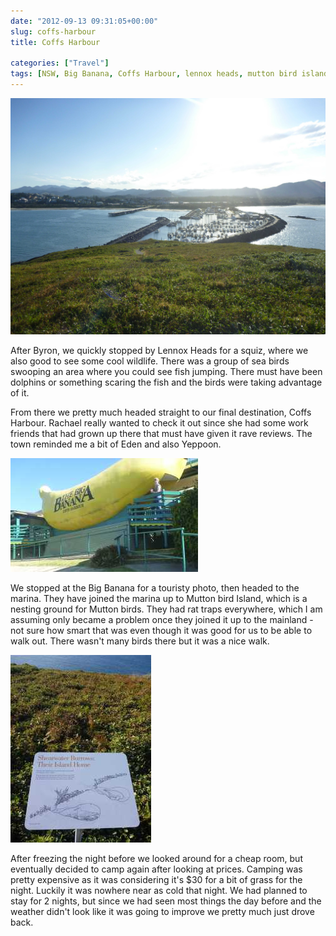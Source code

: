 ```yaml
---
date: "2012-09-13 09:31:05+00:00"
slug: coffs-harbour
title: Coffs Harbour

categories: ["Travel"]
tags: [NSW, Big Banana, Coffs Harbour, lennox heads, mutton bird island]
---
```


![P1100861](p1100861.jpg)

After Byron, we quickly stopped by Lennox Heads for a squiz, where we also good to see some cool wildlife. There was a group of sea birds swooping an area where you could see fish jumping. There must have been dolphins or something scaring the fish and the birds were taking advantage of it.

From there we pretty much headed straight to our final destination, Coffs Harbour. Rachael really wanted to check it out since she had some work friends that had grown up there that must have given it rave reviews. The town reminded me a bit of Eden and also Yeppoon.

![](p1100844.jpg)

We stopped at the Big Banana for a touristy photo, then headed to the marina. They have joined the marina up to Mutton bird Island, which is a nesting ground for Mutton birds. They had rat traps everywhere, which I am assuming only became a problem once they joined it up to the mainland - not sure how smart that was even though it was good for us to be able to walk out. There wasn't many birds there but it was a nice walk.

![](p1100865.jpg)

After freezing the night before we looked around for a cheap room, but eventually decided to camp again after looking at prices. Camping was pretty expensive as it was considering it's $30 for a bit of grass for the night. Luckily it was nowhere near as cold that night. We had planned to stay for 2 nights, but since we had seen most things the day before and the weather didn't look like it was going to improve we pretty much just drove back.
